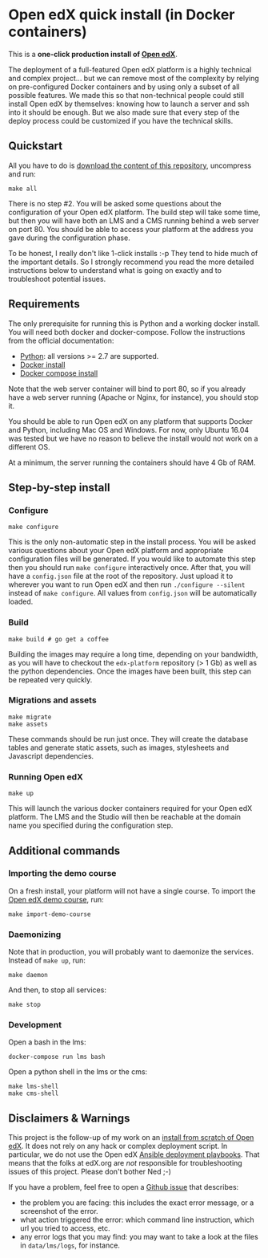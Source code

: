 # Open edX quick install (in Docker containers)

This is a **one-click production install of [Open edX](https://openedx.org)**.

The deployment of a full-featured Open edX platform is a highly technical and complex project... but we can remove most of the complexity by relying on pre-configured Docker containers and by using only a subset of all possible features. We made this so that non-technical people could still install Open edX by themselves: knowing how to launch a server and ssh into it should be enough. But we also made sure that every step of the deploy process could be customized if you have the technical skills.

## Quickstart

All you have to do is [download the content of this repository](https://codeload.github.com/regisb/openedx-docker/zip/master), uncompress and run:

    make all

There is no step #2. You will be asked some questions about the configuration of your Open edX platform. The build step will take some time, but then you will have both an LMS and a CMS running behind a web server on port 80. You should be able to access your platform at the address you gave during the configuration phase.

To be honest, I really don't like 1-click installs :-p They tend to hide much of the important details. So I strongly recommend you read the more detailed instructions below to understand what is going on exactly and to troubleshoot potential issues.

## Requirements

The only prerequisite for running this is Python and a working docker install. You will need both docker and docker-compose. Follow the instructions from the official documentation:

- [Python](https://www.python.org/downloads/): all versions >= 2.7 are supported.
- [Docker install](https://docs.docker.com/engine/installation/)
- [Docker compose install](https://docs.docker.com/compose/install/)

Note that the web server container will bind to port 80, so if you already have a web server running (Apache or Nginx, for instance), you should stop it.

You should be able to run Open edX on any platform that supports Docker and Python, including Mac OS and Windows. For now, only Ubuntu 16.04 was tested but we have no reason to believe the install would not work on a different OS.

At a minimum, the server running the containers should have 4 Gb of RAM.

## Step-by-step install

### Configure

    make configure

This is the only non-automatic step in the install process. You will be asked various questions about your Open edX platform and appropriate configuration files will be generated. If you would like to automate this step then you should run `make configure` interactively once. After that, you will have a `config.json` file at the root of the repository. Just upload it to wherever you want to run Open edX and then run `./configure --silent` instead of `make configure`. All values from `config.json` will be automatically loaded.

### Build

    make build # go get a coffee

Building the images may require a long time, depending on your bandwidth, as you will have to checkout the `edx-platform` repository (> 1 Gb) as well as the python dependencies. Once the images have been built, this step can be repeated very quickly.

### Migrations and assets

    make migrate
    make assets

These commands should be run just once. They will create the database tables and generate static assets, such as images, stylesheets and Javascript dependencies.

### Running Open edX

    make up

This will launch the various docker containers required for your Open edX platform. The LMS and the Studio will then be reachable at the domain name you specified during the configuration step.

## Additional commands

### Importing the demo course

On a fresh install, your platform will not have a single course. To import the [Open edX demo course](https://github.com/edx/edx-demo-course ), run:

    make import-demo-course

### Daemonizing

Note that in production, you will probably want to daemonize the services. Instead of `make up`, run:

    make daemon

And then, to stop all services:

    make stop

### Development

Open a bash in the lms:

    docker-compose run lms bash

Open a python shell in the lms or the cms:

    make lms-shell
    make cms-shell

## Disclaimers & Warnings

This project is the follow-up of my work on an [install from scratch of Open edX](https://github.com/regisb/openedx-install). It does not rely on any hack or complex deployment script. In particular, we do not use the Open edX [Ansible deployment playbooks](https://github.com/edx/configuration/). That means that the folks at edX.org are *not* responsible for troubleshooting issues of this project. Please don't bother Ned ;-)

If you have a problem, feel free to open a [Github issue](https://github.com/regisb/openedx-docker/issues) that describes:
- the problem you are facing: this includes the exact error message, or a screenshot of the error.
- what action triggered the error: which command line instruction, which url you tried to access, etc.
- any error logs that you may find: you may want to take a look at the files in `data/lms/logs`, for instance.
